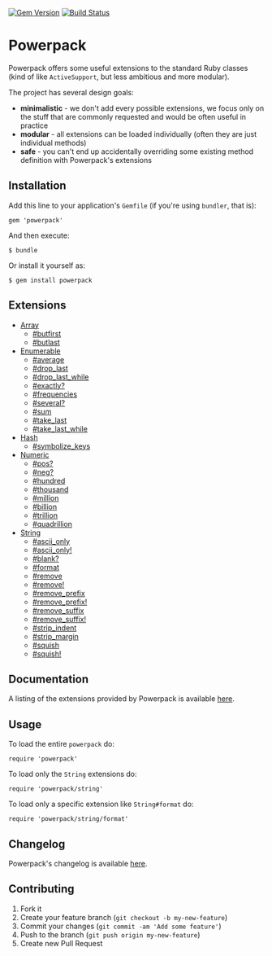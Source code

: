 [![Gem Version](https://badge.fury.io/rb/powerpack.svg)](http://badge.fury.io/rb/powerpack)
[![Build Status](https://travis-ci.org/bbatsov/powerpack.svg?branch=master)](https://travis-ci.org/bbatsov/powerpack)

# Powerpack

Powerpack offers some useful extensions to the standard Ruby classes
(kind of like `ActiveSupport`, but less ambitious and more modular).

The project has several design goals:

* **minimalistic** - we don't add every possible extensions, we focus only
  on the stuff that are commonly requested and would be often useful in practice
* **modular** - all extensions can be loaded individually (often they are just individual methods)
* **safe** - you can't end up accidentally overriding some existing method definition with Powerpack's extensions

## Installation

Add this line to your application's `Gemfile` (if you're using `bundler`, that is):

    gem 'powerpack'

And then execute:

    $ bundle

Or install it yourself as:

    $ gem install powerpack

## Extensions

* [Array](http://rdoc.info/gems/powerpack/Array)
    * [#butfirst](http://rdoc.info/gems/powerpack/Array#butfirst-instance_method)
    * [#butlast](http://rdoc.info/gems/powerpack/Array#butlast-instance_method)
* [Enumerable](http://rdoc.info/gems/powerpack/Enumerable)
    * [#average](http://rdoc.info/gems/powerpack/Enumerable#average-instance_method)
    * [#drop_last](http://rdoc.info/gems/powerpack/Enumerable#drop_last-instance_method)
    * [#drop_last_while](http://rdoc.info/gems/powerpack/Enumerable#drop_last_while-instance_method)
    * [#exactly?](http://rdoc.info/gems/powerpack/Enumerable#exactly?-instance_method)
    * [#frequencies](http://rdoc.info/gems/powerpack/Enumerable#frequencies-instance_method)
    * [#several?](http://rdoc.info/gems/powerpack/Enumerable#several?-instance_method)
    * [#sum](http://rdoc.info/gems/powerpack/Enumerable#sum-instance_method)
    * [#take_last](http://rdoc.info/gems/powerpack/Enumerable#take_last-instance_method)
    * [#take_last_while](http://rdoc.info/gems/powerpack/Enumerable#take_last_while-instance_method)
* [Hash](http://rdoc.info/gems/powerpack/Hash)
    * [#symbolize_keys](http://rdoc.info/gems/powerpack/Hash#symbolize_keys-instance_method)
* [Numeric](http://rdoc.info/gems/powerpack/Numeric)
    * [#pos?](http://rdoc.info/gems/powerpack/Numeric#pos?-instance_method)
    * [#neg?](http://rdoc.info/gems/powerpack/Numeric#neg?-instance_method)
    * [#hundred](http://rdoc.info/gems/powerpack/Numeric#hundred-instance_method)
    * [#thousand](http://rdoc.info/gems/powerpack/Numeric#thousand-instance_method)
    * [#million](http://rdoc.info/gems/powerpack/Numeric#million-instance_method)
    * [#billion](http://rdoc.info/gems/powerpack/Numeric#billion-instance_method)
    * [#trillion](http://rdoc.info/gems/powerpack/Numeric#trillion-instance_method)
    * [#quadrillion](http://rdoc.info/gems/powerpack/Numeric#quadrillion-instance_method)
* [String](http://rdoc.info/gems/powerpack/String)
    * [#ascii_only](http://rdoc.info/gems/powerpack/String#ascii_only-instance_method)
    * [#ascii_only!](http://rdoc.info/gems/powerpack/String#ascii_only!-instance_method)
    * [#blank?](http://rdoc.info/gems/powerpack/String#blank?-instance_method)
    * [#format](http://rdoc.info/gems/powerpack/String#format-instance_method)
    * [#remove](http://rdoc.info/gems/powerpack/String#remove-instance_method)
    * [#remove!](http://rdoc.info/gems/powerpack/String#remove!-instance_method)
    * [#remove_prefix](http://rdoc.info/gems/powerpack/String#remove_prefix-instance_method)
    * [#remove_prefix!](http://rdoc.info/gems/powerpack/String#remove_prefix!-instance_method)
    * [#remove_suffix](http://rdoc.info/gems/powerpack/String#remove_suffix-instance_method)
    * [#remove_suffix!](http://rdoc.info/gems/powerpack/String#remove_suffix!-instance_method)
    * [#strip_indent](http://rdoc.info/gems/powerpack/String#strip_indent-instance_method)
    * [#strip_margin](http://rdoc.info/gems/powerpack/String#strip_margin-instance_method)
    * [#squish](http://rdoc.info/gems/powerpack/String#squish-instance_method)
    * [#squish!](http://rdoc.info/gems/powerpack/String#squish!-instance_method)

## Documentation

A listing of the extensions provided by Powerpack is available
[here](http://rdoc.info/gems/powerpack).

## Usage

To load the entire `powerpack` do:

```
require 'powerpack'
```

To load only the `String` extensions do:

```
require 'powerpack/string'
```

To load only a specific extension like `String#format` do:

```
require 'powerpack/string/format'
```

## Changelog

Powerpack's changelog is available [here](CHANGELOG.md).

## Contributing

1. Fork it
2. Create your feature branch (`git checkout -b my-new-feature`)
3. Commit your changes (`git commit -am 'Add some feature'`)
4. Push to the branch (`git push origin my-new-feature`)
5. Create new Pull Request
